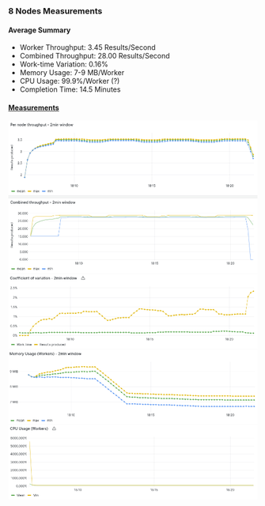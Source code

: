 ### 8 Nodes Measurements

#### Average Summary

- Worker Throughput: 3.45 Results/Second
- Combined Throughput: 28.00 Results/Second
- Work-time Variation: 0.16%
- Memory Usage: 7-9 MB/Worker
- CPU Usage: 99.9%/Worker (?)
- Completion Time: 14.5 Minutes

#### [Measurements](https://snapshots.raintank.io/dashboard/snapshot/7l0BQLfcXDkBdA1UtFJmAUgmVZCK1jD4)

![throughput](throughput.png)
![variation](variation.png)
![memory](memory.png)
![cpu](cpu.png)
